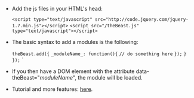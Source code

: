 - Add the js files in your HTML's head: 

  `<script type="text/javascript" src="http://code.jquery.com/jquery-1.7.min.js"></script>`
  `<script src="/theBeast.js" type="text/javascript"></script>`

- The basic syntax to add a modules is the following:

  `theBeast.add({`
    `_moduleName_: function(){`
        `// do something here`
      `});`
    `}`
  `});`
  `

- If you then have a DOM element with the attribute data-theBeast="_moduleName_", the module will be loaded.

- Tutorial and more features: [here](http://theBeast.heroku.com/).
